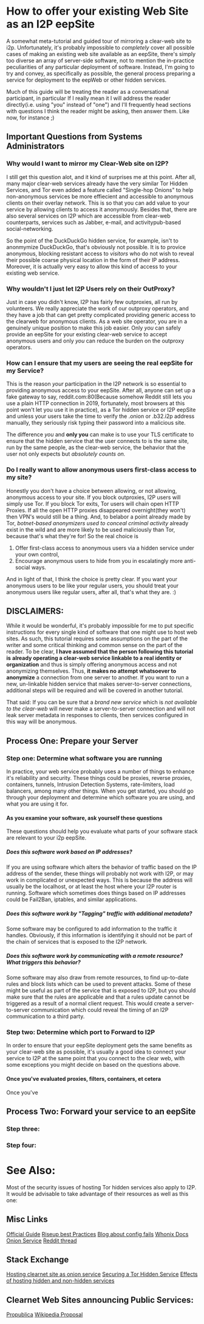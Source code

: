 How to offer your existing Web Site as an I2P eepSite
=====================================================

A somewhat meta-tutorial and guided tour of mirroring a clear-web site to i2p.
Unfortunately, it's probably impossible to *completely* cover all possible cases
of making an existing web site available as an eepSite, there's simply too
diverse an array of server-side software, not to mention the in-practice
peculiarities of any particular deployment of software. Instead, I'm going to
try and convey, as specifically as possible, the general process preparing a
service for deployment to the eepWeb or other hidden services.

Much of this guide will be treating the reader as a conversational participant,
in particular If I really mean it I will address the reader directly(i.e. using
"you" instead of "one") and I'll frequently head sections with questions I think
the reader might be asking, then answer them. Like now, for instance ;)

Important Questions from Systems Administrators
-----------------------------------------------

### Why would I want to mirror my Clear-Web site on I2P?

I still get this question alot, and it kind of surprises me at this point. After
all, many major clear-web services already have the very similar Tor Hidden
Services, and Tor even added a feature called "Single-hop Onions" to help
non-anonymous services be more effiecient and accessible to anonymous clients
on their overlay network. This is so that you can add value to your service by
allowing clients to access it anonymously. Besides that, there are also several
services on I2P which are accessible from clear-web counterparts, services such
as Jabber, e-mail, and activitypub-based social-networking.

So the point of the DuckDuckGo hidden service, for example, isn't to anonmymize
DuckDuckGo, that's obviously not possible. It is to provice anonymous, blocking
resistant access to *visitors* who do not wish to reveal their possible coarse
physical location in the form of their IP address. Moreover, it is actually very
easy to allow this kind of access to your existing web service.

### Why wouldn't I just let I2P Users rely on their OutProxy?

Just in case you didn't know, I2P has fairly few outproxies, all run by
volunteers. We really appreciate the work of our outproxy operators, and they
have a job that can get pretty complicated providing generic access to the
clearweb for anonymous clients. As a web site operator, you are in a genuinely
unique position to make this job easier. Only *you* can safely provide an
eepSite for your existing clear-web service to accept anonymous users and only
*you* can reduce the burden on the outproxy operators.

### How can I ensure that my users are seeing the real eepSite for my Service?

This is the reason *your* participation in the I2P network is so essential to
providing anonymous access to your eepSite. After all, anyone can set up a
fake gateway to say, reddit.com:80(Because somehow Reddit still lets you
use a plain  HTTP connection in 2019, fortunately, most browsers at this point
won't let you use it in practice), as a Tor hidden service or I2P eepSite and
unless your users take the time to verify the .onion or .b32.i2p address
manually, they seriously risk typing their password into a malicious site.

The difference *you* and **only you** can make is to use your TLS certificate
to ensure that the hidden service that the user connects to is the same site,
run by the same people, as the clear-web service, the behavior that the user
not only expects but *absolutely counts on.*

### Do I really want to allow anonymous users first-class access to my site?

Honestly you don't have a choice between allowing, or not allowing, anonymous
access to your site. If you block outproxies, I2P users will simply use Tor.
If you block Tor exits, Tor users will chain open HTTP Proxies. If all the open
HTTP proxies disappeared overnight(they won't) then VPN's would still be a
thing. And, to belabor a point already made by Tor, *botnet-based anonymizers*
*used to conceal criminal activity* already exist in the wild and are more
likely to be used maliciously than Tor, because that's what they're for! So the
real choice is

 1. Offer first-class access to anonymous users via a hidden service under your
 own control,
 2. Encourage anonymous users to hide from you in escalatingly more anti-social
 ways.

And in light of that, I think the choice is pretty clear. If you want your
anonymous users to be like your regular users, you should treat your anonymous
users like regular users, after all, that's what they are. :)

DISCLAIMERS:
------------

While it would be wonderful, it's probably impossible for me to put specific
instructions for every single kind of software that one might use to host web
sites. As such, this tutorial requires some assumptions on the part of the
writer and some critical thinking and common sense on the part of the reader.
To be clear, **I have assumed that the person following this tutorial is**
**already operating a clear-web service linkable to a real identity or**
**organization** and thus is simply offering anonymous access and not
anonymizing themselves. Thus, **it makes no attempt whatsoever to anonymize**
a connection from one server to another. If you want to run a new, un-linkable
hidden service that makes server-to-server connections, additional steps will
be required and will be covered in another tutorial.

That said: If you can be sure that a *brand new service* which is *not*
*available to the clear-web* will never make a server-to-server connection and
will not leak server metadata in responses to clients, then services configured
in this way will be anonymous.

Process One: Prepare your Server
--------------------------------

### Step one: Determine what software you are running

In practice, your web service probably uses a number of things to enhance it's
reliability and security. These things could be proxies, reverse proxies,
containers, tunnels, Intrusion Detection Systems, rate-limiters, load balancers,
among many other things. When you get started, you should go through your
deployment and determine which software you are using, and what you are using it
for.

#### As you examine your software, ask yourself these questions

These questions should help you evaluate what parts of your software stack are
relevant to your i2p eepSite.

##### Does this software work based on IP addresses?

If you are using software which alters the behavior of traffic based on the IP
address of the sender, these things will probably not work with I2P, or may work
in complicated or unexpected ways. This is because the address will usually be
the localhost, or at least the host where your I2P router is running. Software
which sometimes does things based on IP addresses could be Fail2Ban, iptables,
and similar applications.

##### Does this software work by "Tagging" traffic with additional metadata?

Some software may be configured to add information to the traffic it handles.
Obviously, if this information is identifying it should not be part of the chain
of services that is exposed to the I2P network.

##### Does this software work by communicating with a remote resource? What triggers this behavior?

Some software may also draw from remote resources, to find up-to-date rules and
block lists which can be used to prevent attacks. Some of these might be useful
as part of the service that is exposed to I2P, but you should make sure that the
rules are applicable and that a rules update cannot be triggered as a result of
a normal client request. This would create a server-to-server communication
which could reveal the timing of an I2P communication to a third party.

### Step two: Determine which port to Forward to I2P

In order to ensure that your eepSite deployment gets the same benefits as your
clear-web site as possible, it's usually a good idea to connect your service to
I2P at the same point that you connect to the clear web, with some exceptions
you might decide on based on the questions above.

#### Once you've evaluated proxies, filters, containers, et cetera

Once you've


Process Two: Forward your service to an eepSite
------------

### Step three:

### Step four:
See Also:
=========

Most of the security issues of hosting Tor hidden services also apply to I2P. It
would be advisable to take advantage of their resources as well as this one:

Misc Links
----------

[Official Guide](https://2019.www.torproject.org/docs/tor-onion-service.html.en)
[Riseup best Practices](https://riseup.net/en/security/network-security/tor/onionservices-best-practices)
[Blog about config fails](https://blog.0day.rocks/securing-a-web-hidden-service-89d935ba1c1d)
[Whonix Docs Onion Service](https://www.whonix.org/wiki/Onion_Services)
[Reddit thread]()

Stack Exchange
--------------

[Hosting clearnet site as onion service](https://tor.stackexchange.com/questions/16680/hosting-site-as-hidden-service)
[Securing a Tor Hidden Service](https://tor.stackexchange.com/questions/58/securely-hosting-a-tor-hidden-service-site)
[Effects of hosting hidden and non-hidden services](https://tor.stackexchange.com/questions/6014/does-hosting-a-tor-hidden-service-also-on-clearnet-dns-reduce-privacy-security-f)

Clearnet Web Sites announcing Public Services:
----------------------------------------------

[Propublica](https://www.propublica.org/nerds/a-more-secure-and-anonymous-propublica-using-tor-hidden-services)
[Wikipedia Proposal](https://meta.wikimedia.org/wiki/Grants_talk:IdeaLab/A_Tor_Onion_Service_for_Wikipedia)
